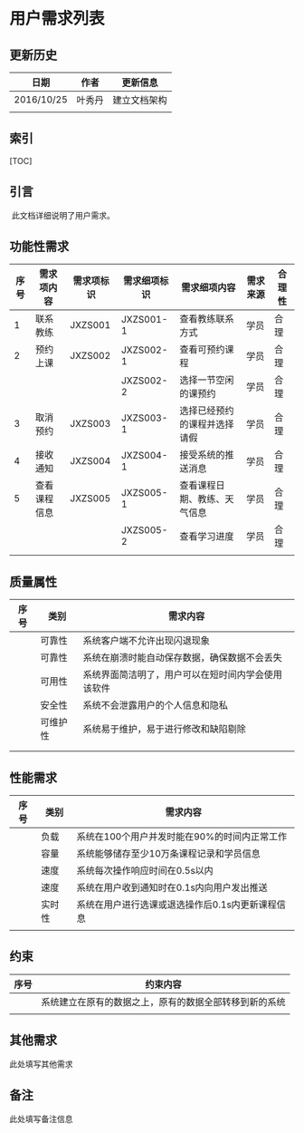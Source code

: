 # 用户需求列表

## 更新历史

| 日期         | 作者   | 更新信息   |
| ---------- | ---- | ------ |
| 2016/10/25 | 叶秀丹  | 建立文档架构 |
|            |      |        |



## 索引

[TOC]

## 引言

​	此文档详细说明了用户需求。

## 功能性需求

| 序号   | 需求项内容  | 需求项标识   | 需求细项标识    | 需求细项内容         | 需求来源 | 合理性  |
| ---- | ------ | ------- | --------- | -------------- | ---- | ---- |
| 1    | 联系教练   | JXZS001 | JXZS001-1 | 查看教练联系方式       | 学员   | 合理   |
| 2    | 预约上课   | JXZS002 | JXZS002-1 | 查看可预约课程        | 学员   | 合理   |
|      |        |         | JXZS002-2 | 选择一节空闲的课预约     | 学员   | 合理   |
| 3    | 取消预约   | JXZS003 | JXZS003-1 | 选择已经预约的课程并选择请假 | 学员   | 合理   |
| 4    | 接收通知   | JXZS004 | JXZS004-1 | 接受系统的推送消息      | 学员   | 合理   |
| 5    | 查看课程信息 | JXZS005 | JXZS005-1 | 查看课程日期、教练、天气信息 | 学员   | 合理   |
|      |        |         | JXZS005-2 | 查看学习进度         | 学员   | 合理   |
|      |        |         |           |                |      |      |




## 质量属性

| 序号   | 类别   | 需求内容                      |
| ---- | ---- | ------------------------- |
|      | 可靠性  | 系统客户端不允许出现闪退现象            |
|      | 可靠性  | 系统在崩溃时能自动保存数据，确保数据不会丢失    |
|      | 可用性  | 系统界面简洁明了，用户可以在短时间内学会使用该软件 |
|      | 安全性  | 系统不会泄露用户的个人信息和隐私          |
|      | 可维护性 | 系统易于维护，易于进行修改和缺陷剔除        |
|      |      |                           |
|      |      |                           |

## 性能需求

| 序号   | 类别   | 需求内容                       |
| ---- | ---- | -------------------------- |
|      | 负载   | 系统在100个用户并发时能在90%的时间内正常工作  |
|      | 容量   | 系统能够储存至少10万条课程记录和学员信息      |
|      | 速度   | 系统每次操作响应时间在0.5s以内          |
|      | 速度   | 系统在用户收到通知时在0.1s内向用户发出推送    |
|      | 实时性  | 系统在用户进行选课或退选操作后0.1s内更新课程信息 |
|      |      |                            |

## 约束

| 序号   | 约束内容                        |
| ---- | --------------------------- |
|      | 系统建立在原有的数据之上，原有的数据全部转移到新的系统 |
|      |                             |

## 其他需求

此处填写其他需求

## 备注

此处填写备注信息



